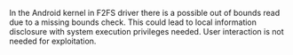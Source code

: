 In the Android kernel in F2FS driver there is a possible out of bounds read due to a missing bounds check. This could lead to local information disclosure with system execution privileges needed. User interaction is not needed for exploitation.